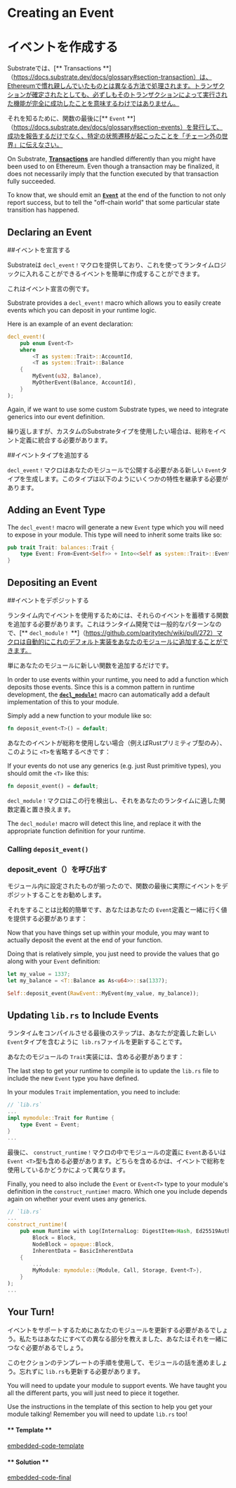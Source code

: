 Creating an Event
===

イベントを作成する
===

Substrateでは、[** Transactions **]（https://docs.substrate.dev/docs/glossary#section-transaction）は、Ethereumで慣れ親しんでいたものとは異なる方法で処理されます。トランザクションが確定されたとしても、必ずしもそのトランザクションによって実行された機能が完全に成功したことを意味するわけではありません。

それを知るために、関数の最後に[** `Event` **]（https://docs.substrate.dev/docs/glossary#section-events）を発行して、成功を報告するだけでなく、特定の状態遷移が起こったことを「チェーン外の世界」に伝えなさい。

On Substrate, [**Transactions**](https://docs.substrate.dev/docs/glossary#section-transaction) are handled differently than you might have been used to on Ethereum. Even though a transaction may be finalized, it does not necessarily imply that the function executed by that transaction fully succeeded.

To know that, we should emit an [**`Event`**](https://docs.substrate.dev/docs/glossary#section-events) at the end of the function to not only report success, but to tell the "off-chain world" that some particular state transition has happened.

## Declaring an Event

##イベントを宣言する

Substrateは `decl_event！`マクロを提供しており、これを使ってランタイムロジックに入れることができるイベントを簡単に作成することができます。

これはイベント宣言の例です。

Substrate provides a `decl_event!` macro which allows you to easily create events which you can deposit in your runtime logic.

Here is an example of an event declaration:

```rust
decl_event!(
    pub enum Event<T>
    where
        <T as system::Trait>::AccountId,
        <T as system::Trait>::Balance
    {
        MyEvent(u32, Balance),
        MyOtherEvent(Balance, AccountId),
    }
);
```

Again, if we want to use some custom Substrate types, we need to integrate generics into our event definition.

繰り返しますが、カスタムのSubstrateタイプを使用したい場合は、総称をイベント定義に統合する必要があります。

##イベントタイプを追加する

`decl_event！`マクロはあなたのモジュールで公開する必要がある新しい `Event`タイプを生成します。このタイプは以下のようにいくつかの特性を継承する必要があります。

## Adding an Event Type

The `decl_event!` macro will generate a new `Event` type which you will need to expose in your module. This type will need to inherit some traits like so:

```rust
pub trait Trait: balances::Trait {
    type Event: From<Event<Self>> + Into<<Self as system::Trait>::Event>;
}
```

## Depositing an Event

##イベントをデポジットする

ランタイム内でイベントを使用するためには、それらのイベントを蓄積する関数を追加する必要があります。これはランタイム開発では一般的なパターンなので、[** `decl_module！` **]（https://github.com/paritytech/wiki/pull/272）マクロは自動的にこれのデフォルト実装をあなたのモジュールに追加することができます。

単にあなたのモジュールに新しい関数を追加するだけです。

In order to use events within your runtime, you need to add a function which deposits those events. Since this is a common pattern in runtime development, the [**`decl_module!`**](https://github.com/paritytech/wiki/pull/272) macro can automatically add a default implementation of this to your module.

Simply add a new function to your module like so:

```rust
fn deposit_event<T>() = default;
```
あなたのイベントが総称を使用しない場合（例えばRustプリミティブ型のみ）、このように `<T>`を省略するべきです：

If your events do not use any generics (e.g. just Rust primitive types), you should omit the `<T>` like this:

```rust
fn deposit_event() = default;
```

`decl_module！`マクロはこの行を検出し、それをあなたのランタイムに適した関数定義と置き換えます。

The `decl_module!` macro will detect this line, and replace it with the appropriate function definition for your runtime.

### Calling `deposit_event()`

### deposit_event（）を呼び出す

モジュール内に設定されたものが揃ったので、関数の最後に実際にイベントをデポジットすることをお勧めします。

それをすることは比較的簡単です、あなたはあなたの `Event`定義と一緒に行く値を提供する必要があります：

Now that you have things set up within your module, you may want to actually deposit the event at the end of your function.

Doing that is relatively simple, you just need to provide the values that go along with your `Event` definition:

```rust
let my_value = 1337;
let my_balance = <T::Balance as As<u64>>::sa(1337);

Self::deposit_event(RawEvent::MyEvent(my_value, my_balance));
```

## Updating `lib.rs` to Include Events

ランタイムをコンパイルさせる最後のステップは、あなたが定義した新しい `Event`タイプを含むように` lib.rs`ファイルを更新することです。

あなたのモジュールの `Trait`実装には、含める必要があります：

The last step to get your runtime to compile is to update the `lib.rs` file to include the new `Event` type you have defined.

In your modules `Trait` implementation, you need to include:

```rust
// `lib.rs`
...
impl mymodule::Trait for Runtime {
    type Event = Event;
}
...
```

最後に、 `construct_runtime！`マクロの中でモジュールの定義に `Event`あるいは` Event <T> `型も含める必要があります。どちらを含めるかは、イベントで総称を使用しているかどうかによって異なります。

Finally, you need to also include the `Event` or `Event<T>` type to your module's definition in the `construct_runtime!` macro. Which one you include depends again on whether your event uses any generics.

```rust
// `lib.rs`
...
construct_runtime!(
    pub enum Runtime with Log(InternalLog: DigestItem<Hash, Ed25519AuthorityId>) where
        Block = Block,
        NodeBlock = opaque::Block,
        InherentData = BasicInherentData
    {
        ...
        MyModule: mymodule::{Module, Call, Storage, Event<T>},
    }
);
...
```

## Your Turn!

イベントをサポートするためにあなたのモジュールを更新する必要があるでしょう。私たちはあなたにすべての異なる部分を教えました、あなたはそれを一緒につなぐ必要があるでしょう。

このセクションのテンプレートの手順を使用して、モジュールの話を進めましょう。忘れずに `lib.rs`も更新する必要があります。

You will need to update your module to support events. We have taught you all the different parts, you will just need to piece it together.

Use the instructions in the template of this section to help you get your module talking! Remember you will need to update `lib.rs` too!

<!-- tabs:start -->

#### ** Template **

[embedded-code-template](./assets/2.2-template.rs ':include :type=code embed-template')

#### ** Solution **

[embedded-code-final](./assets/2.2-finished-code.rs ':include :type=code embed-final')

<!-- tabs:end -->
